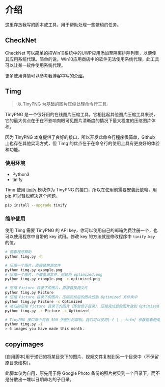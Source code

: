 # 介绍
这里存放我写的脚本或工具，用于帮助处理一些繁琐的任务。

## CheckNet
CheckNet 可以简单的把Win10系统中的UWP应用添加至隔离排除列表，以便使其应用系统代理。简单的说，Win10应用商店中的软件无法使用系统代理，此工具可以让某一软件使用系统代理。

更多使用详情可以参考我博客中写的[介绍](https://yuan.ga/enable-win10-uwp-use-system-proxy/)。

## Timg

> 以 TinyPNG 为基础的图片压缩处理命令行工具。

TinyPNG 是一个很好用的在线图片压缩工具，它相比起其他图片压缩工具来说，它的最大优点在于在不影响肉眼可见图片清晰度的情况下最大程度的压缩图片体积。

因为 TinyPNG 本身提供了良好的接口，所以开发此命令行程序很简单，Github 上也存在其他实现方式，但 Timg 的优点在于在命令行的使用上具有更良好的体验和功能。

### 使用环境

* Python3
* tinify

Timg 使用 [tinify](https://github.com/tinify/tinify-python) 模块作为 TinyPNG 的接口，所以在使用前需要安装此依赖，用 pip 可以轻松解决这个问题。

```bash
pip install --upgrade tinify
```

### 简单使用
使用 Timg 需要 TinyPNG 的 API key，你可以使用自己的邮箱免费注册一个，也可以使用程序中自带的 key 试用。修改 key 的方法就是修改程序中 `tinify.key` 的值。
```bash
# 查看程序帮助
python timg.py -h

# 压缩一个图片，直接替换源文件
python timg.py example.png
# 压缩一个图片，不覆盖源文件，创建为 optimized.png
python timg.py example.png -c optimized.png

# 压缩 Picture 目录下的图片，直接替换源文件
python timg.py Picture
# 压缩 Picture 目录下的图片，压缩完成后的图片放到 Optimized 文件夹中
python timg.py Picture -c Optimized
# 递归的压缩 Picture 目录下的图片（即包含子目录），压缩完成后的图片放到 Optimized 文件夹中
python timg.py -r Picture -c Optimized

# TinyPNG 接口每个月有 500 张图片的限制，我们可以使用[-f | --info] 参数查看使用量。
python timg.py -i
> 6 images you have made this month.
```

## copyimages
[自用脚本]用于递归的将某目录下的图片、视频文件复制到另一个目录中（不保留原目录结构）。

此脚本仅为自用，原先用于将 Google Photo 备份的照片拷贝到一个目录下，而不是分散出一堆以日期命名的子目录。
